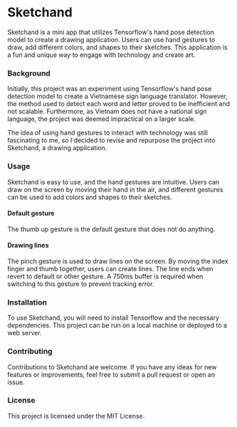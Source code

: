 # Sketchand

Sketchand is a mini app that utilizes Tensorflow's hand pose detection model to create a drawing application. Users can use hand gestures to draw, add different colors, and shapes to their sketches. This application is a fun and unique way to engage with technology and create art.

### Background

Initially, this project was an experiment using Tensorflow's hand pose detection model to create a Vietnamese sign language translator. However, the method used to detect each word and letter proved to be inefficient and not scalable. Furthermore, as Vietnam does not have a national sign language, the project was deemed impractical on a larger scale.

The idea of using hand gestures to interact with technology was still fascinating to me, so I decided to revise and repurpose the project into Sketchand, a drawing application.

### Usage

Sketchand is easy to use, and the hand gestures are intuitive. Users can draw on the screen by moving their hand in the air, and different gestures can be used to add colors and shapes to their sketches.

#### Default gesture

The thumb up gesture is the default gesture that does not do anything.

#### Drawing lines

The pinch gesture is used to draw lines on the screen. By moving the index finger and thumb together, users can create lines. The line ends when revert to default or other gesture. A 750ms buffer is required when switching to this gesture to prevent tracking error.

### Installation

To use Sketchand, you will need to install Tensorflow and the necessary dependencies. This project can be run on a local machine or deployed to a web server.

### Contributing

Contributions to Sketchand are welcome. If you have any ideas for new features or improvements, feel free to submit a pull request or open an issue.

### License

This project is licensed under the MIT License.
